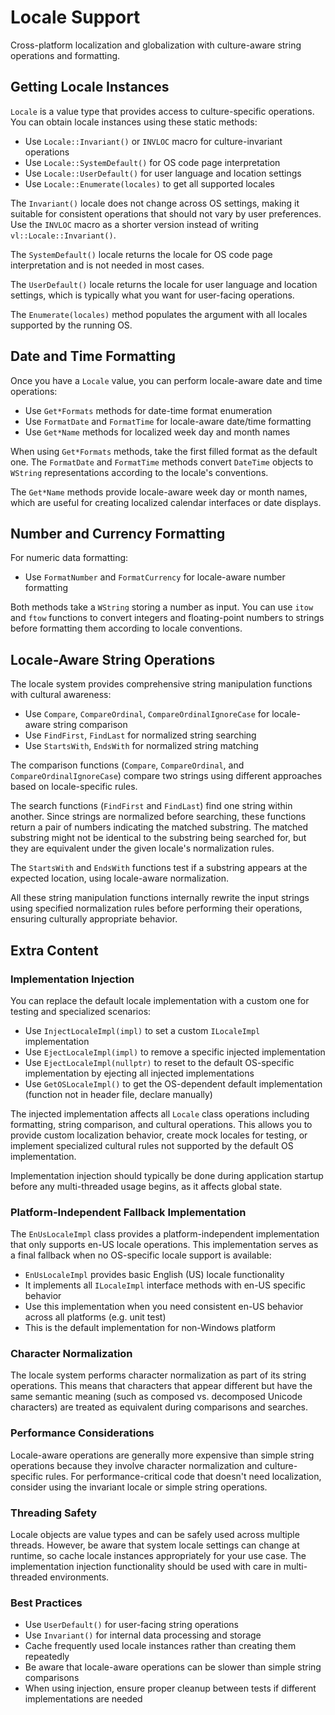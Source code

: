 # Locale Support

Cross-platform localization and globalization with culture-aware string operations and formatting.

## Getting Locale Instances

`Locale` is a value type that provides access to culture-specific operations. You can obtain locale instances using these static methods:

- Use `Locale::Invariant()` or `INVLOC` macro for culture-invariant operations
- Use `Locale::SystemDefault()` for OS code page interpretation
- Use `Locale::UserDefault()` for user language and location settings
- Use `Locale::Enumerate(locales)` to get all supported locales

The `Invariant()` locale does not change across OS settings, making it suitable for consistent operations that should not vary by user preferences. Use the `INVLOC` macro as a shorter version instead of writing `vl::Locale::Invariant()`.

The `SystemDefault()` locale returns the locale for OS code page interpretation and is not needed in most cases.

The `UserDefault()` locale returns the locale for user language and location settings, which is typically what you want for user-facing operations.

The `Enumerate(locales)` method populates the argument with all locales supported by the running OS.

## Date and Time Formatting

Once you have a `Locale` value, you can perform locale-aware date and time operations:

- Use `Get*Formats` methods for date-time format enumeration
- Use `FormatDate` and `FormatTime` for locale-aware date/time formatting
- Use `Get*Name` methods for localized week day and month names

When using `Get*Formats` methods, take the first filled format as the default one. The `FormatDate` and `FormatTime` methods convert `DateTime` objects to `WString` representations according to the locale's conventions.

The `Get*Name` methods provide locale-aware week day or month names, which are useful for creating localized calendar interfaces or date displays.

## Number and Currency Formatting

For numeric data formatting:

- Use `FormatNumber` and `FormatCurrency` for locale-aware number formatting

Both methods take a `WString` storing a number as input. You can use `itow` and `ftow` functions to convert integers and floating-point numbers to strings before formatting them according to locale conventions.

## Locale-Aware String Operations

The locale system provides comprehensive string manipulation functions with cultural awareness:

- Use `Compare`, `CompareOrdinal`, `CompareOrdinalIgnoreCase` for locale-aware string comparison
- Use `FindFirst`, `FindLast` for normalized string searching
- Use `StartsWith`, `EndsWith` for normalized string matching

The comparison functions (`Compare`, `CompareOrdinal`, and `CompareOrdinalIgnoreCase`) compare two strings using different approaches based on locale-specific rules.

The search functions (`FindFirst` and `FindLast`) find one string within another. Since strings are normalized before searching, these functions return a pair of numbers indicating the matched substring. The matched substring might not be identical to the substring being searched for, but they are equivalent under the given locale's normalization rules.

The `StartsWith` and `EndsWith` functions test if a substring appears at the expected location, using locale-aware normalization.

All these string manipulation functions internally rewrite the input strings using specified normalization rules before performing their operations, ensuring culturally appropriate behavior.

## Extra Content

### Implementation Injection
You can replace the default locale implementation with a custom one for testing and specialized scenarios:

- Use `InjectLocaleImpl(impl)` to set a custom `ILocaleImpl` implementation
- Use `EjectLocaleImpl(impl)` to remove a specific injected implementation
- Use `EjectLocaleImpl(nullptr)` to reset to the default OS-specific implementation by ejecting all injected implementations
- Use `GetOSLocaleImpl()` to get the OS-dependent default implementation (function not in header file, declare manually)

The injected implementation affects all `Locale` class operations including formatting, string comparison, and cultural operations. This allows you to provide custom localization behavior, create mock locales for testing, or implement specialized cultural rules not supported by the default OS implementation.

Implementation injection should typically be done during application startup before any multi-threaded usage begins, as it affects global state.

### Platform-Independent Fallback Implementation

The `EnUsLocaleImpl` class provides a platform-independent implementation that only supports en-US locale operations. This implementation serves as a final fallback when no OS-specific locale support is available:

- `EnUsLocaleImpl` provides basic English (US) locale functionality
- It implements all `ILocaleImpl` interface methods with en-US specific behavior
- Use this implementation when you need consistent en-US behavior across all platforms (e.g. unit test)
- This is the default implementation for non-Windows platform

### Character Normalization
The locale system performs character normalization as part of its string operations. This means that characters that appear different but have the same semantic meaning (such as composed vs. decomposed Unicode characters) are treated as equivalent during comparisons and searches.

### Performance Considerations
Locale-aware operations are generally more expensive than simple string operations because they involve character normalization and culture-specific rules. For performance-critical code that doesn't need localization, consider using the invariant locale or simple string operations.

### Threading Safety
Locale objects are value types and can be safely used across multiple threads. However, be aware that system locale settings can change at runtime, so cache locale instances appropriately for your use case. The implementation injection functionality should be used with care in multi-threaded environments.

### Best Practices
- Use `UserDefault()` for user-facing string operations
- Use `Invariant()` for internal data processing and storage
- Cache frequently used locale instances rather than creating them repeatedly
- Be aware that locale-aware operations can be slower than simple string comparisons
- When using injection, ensure proper cleanup between tests if different implementations are needed
